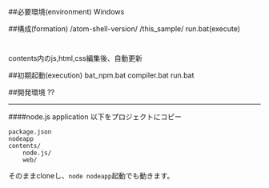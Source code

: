 ##必要環境(environment)
Windows


##構成(formation)
	/atom-shell-version/
	/this_sample/
		run.bat(execute)
#

contents内のjs,html,css編集後、自動更新

##初期起動(execution)
	bat_npm.bat
	compiler.bat
	run.bat


##開発環境
??


---
####node.js application
以下をプロジェクトにコピー

	package.json
	nodeapp
	contents/
		node.js/
		web/

そのままcloneし、`node nodeapp`起動でも動きます。
